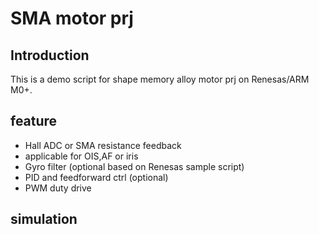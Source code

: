 # SMA motor prj
## Introduction
This is a demo script for shape memory alloy motor prj on Renesas/ARM M0+.

## feature
* Hall ADC or SMA resistance feedback
* applicable for OIS,AF or iris
* Gyro filter (optional based on Renesas sample script)
* PID and feedforward ctrl (optional)
* PWM duty drive

## simulation

